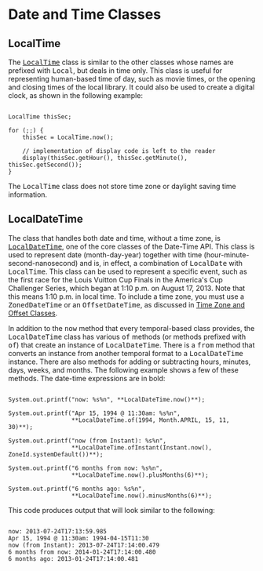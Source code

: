 
# Date and Time Classes

## LocalTime


The
[<tt>LocalTime</tt>](https://docs.oracle.com/javase/8/docs/api/java/time/LocalTime.html) class is similar to the other classes whose names are prefixed with <tt>Local</tt>, but deals in time only. This class is useful for representing human-based time of day, such as movie times, or the opening and closing times of the local library. It could also be used to create a digital clock, as shown in the following example:

```

LocalTime thisSec;

for (;;) {
    thisSec = LocalTime.now();

    // implementation of display code is left to the reader
    display(thisSec.getHour(), thisSec.getMinute(), thisSec.getSecond());
}

```


The <tt>LocalTime</tt> class does not store time zone or daylight saving time information.

## LocalDateTime


The class that handles both date and time, without a time zone, is 
[<tt>LocalDateTime</tt>](https://docs.oracle.com/javase/8/docs/api/java/time/LocalDateTime.html), one of the core classes of the Date-Time API. This class is used to represent date (month-day-year) together with time (hour-minute-second-nanosecond) and is, in effect, a combination of <tt>LocalDate</tt> with <tt>LocalTime</tt>. This class can be used to represent a specific event, such as the first race for the Louis Vuitton Cup Finals in the America's Cup Challenger Series, which began at 1:10 p.m. on August 17, 2013. Note that this means 1:10 p.m. in local time. To include a time zone, you must use a <tt>ZonedDateTime</tt> or an <tt>OffsetDateTime</tt>, as discussed in
[Time Zone and Offset Classes](timezones.html).


In addition to the <tt>now</tt> method that every temporal-based class provides, the <tt>LocalDateTime</tt> class has various <tt>of</tt> methods (or methods prefixed with <tt>of</tt>) that create an instance of <tt>LocalDateTime</tt>. There is a <tt>from</tt> method that converts an instance from another temporal format to a <tt>LocalDateTime</tt> instance. There are also methods for adding or subtracting hours, minutes, days, weeks, and months. The following example shows a few of these methods. The date-time expressions are in bold:

```

System.out.printf("now: %s%n", **LocalDateTime.now()**);

System.out.printf("Apr 15, 1994 @ 11:30am: %s%n",
                  **LocalDateTime.of(1994, Month.APRIL, 15, 11, 30)**);

System.out.printf("now (from Instant): %s%n",
                  **LocalDateTime.ofInstant(Instant.now(), ZoneId.systemDefault())**);

System.out.printf("6 months from now: %s%n",
                  **LocalDateTime.now().plusMonths(6)**);

System.out.printf("6 months ago: %s%n",
                  **LocalDateTime.now().minusMonths(6)**);

```


This code produces output that will look similar to the following:

```

now: 2013-07-24T17:13:59.985
Apr 15, 1994 @ 11:30am: 1994-04-15T11:30
now (from Instant): 2013-07-24T17:14:00.479
6 months from now: 2014-01-24T17:14:00.480
6 months ago: 2013-01-24T17:14:00.481

```
